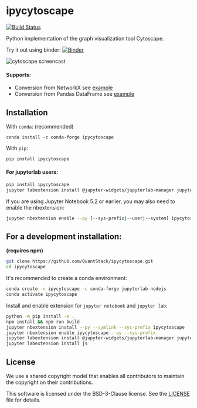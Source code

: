 # ipycytoscape

[![Build Status](https://travis-ci.org/Quantstack/ipycytoscape.svg?branch=master)](https://travis-ci.org/Quantstack/ipycytoscape)

Python implementation of the graph visualization tool Cytoscape.

Try it out using binder: [![Binder](https://mybinder.org/badge_logo.svg)](https://mybinder.org/v2/gh/QuantStack/ipycytoscape/stable?filepath=examples)

![cytoscape screencast](https://user-images.githubusercontent.com/17600982/76328068-bbbbcf00-62e2-11ea-93ed-01ba392ac50c.gif)

#### Supports:

* Conversion from NetworkX see [example](https://github.com/QuantStack/ipycytoscape/blob/master/examples/Test%20NetworkX%20methods.ipynb)
* Conversion from Pandas DataFrame see [example](https://github.com/QuantStack/ipycytoscape/blob/master/examples/DataFrame%20interaction.ipynb)

## Installation

With `conda`: (recommended)

```
conda install -c conda-forge ipycytoscape
```

With `pip`:

```bash
pip install ipycytoscape
```

#### For jupyterlab users:

```bash
pip install ipycytoscape
jupyter labextension install @jupyter-widgets/jupyterlab-manager jupyter-cytoscape
```

If you are using Jupyter Notebook 5.2 or earlier, you may also need to enable
the nbextension:
```bash
jupyter nbextension enable --py [--sys-prefix|--user|--system] ipycytoscape
```

## For a development installation:
**(requires npm)**

```bash
git clone https://github.com/QuantStack/ipycytoscape.git
cd ipycytoscape
```

It's recommended to create a conda environment:

```bash
conda create -n ipycytoscape -c conda-forge jupyterlab nodejs
conda activate ipycytoscape
```

Install and enable extension for `jupyter notebook` and `jupyter lab`:

```bash
python -m pip install -e .
npm install && npm run build
jupyter nbextension install --py --symlink --sys-prefix ipycytoscape
jupyter nbextension enable ipycytoscape --py --sys-prefix
jupyter labextension install @jupyter-widgets/jupyterlab-manager jupyter-cytoscape
jupyter labextension install js
```

## License

We use a shared copyright model that enables all contributors to maintain the
copyright on their contributions.

This software is licensed under the BSD-3-Clause license. See the
[LICENSE](LICENSE) file for details.
